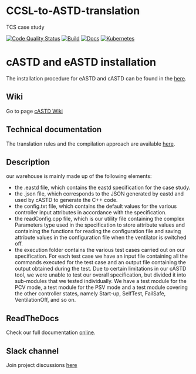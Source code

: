 # CCSL-to-ASTD-translation
TCS case study

[![Code Quality Status](https://img.shields.io/badge/code%20quality-B%2B-yellowgreen)](https://img.shields.io/badge/code%20quality-B%2B-yellowgreen)
[![Build](https://img.shields.io/badge/build-passing-green)](https://img.shields.io/badge/build-passing-green)
[![Docs](https://img.shields.io/badge/docs-passing-green)](https://img.shields.io/badge/docs-passing-green)
[![Kubernetes](https://img.shields.io/badge/kubernetes-automated-blue)](https://img.shields.io/badge/kubernetes-automated-blue)

# cASTD and eASTD installation
The installation procedure for eASTD and cASTD can be found in the [here](https://github.com/ndounalex/ASTD-tools).

## Wiki

Go to page [cASTD Wiki](https://depot.gril.usherbrooke.ca/lionel-tidjon/castd/wikis/home)


## Technical documentation

The translation rules and the compilation approach are available [here](https://github.com/DiegoOliveiraUDES/astd-tech-report-27).

## Description

our warehouse is mainly made up of the following elements:
- the .eastd file, which contains the eastd specification for the case study.
- the .json file, which corresponds to the JSON generated by eastd and used by cASTD to generate the C++ code.
- the config.txt file, which contains the default values for the various controller input attributes in accordance with the specification.
- the readConfig.cpp file, which is our utility file containing the complex Parameters type used in the specification to store attribute values and containing the functions for reading the configuration file and saving attribute values in the configuration file when the ventilator is switched off.
- the execution folder contains the various test cases carried out on our specification. For each test case we have an input file containing all the commands executed for the test case and an output file containing the output obtained during the test. Due to certain limitations in our cASTD tool, we were unable to test our overall specification, but divided it into sub-modules that we tested individually. We have a test module for the PCV mode, a test module for the PSV mode and a test module covering the other controller states, namely Start-up, SelfTest, FailSafe, VentilationOff, and so on.




## ReadTheDocs

Check our full documentation [online](https://castd.readthedocs.io/).

## Slack channel

Join project discussions [here](https://astd-cse.slack.com/)
